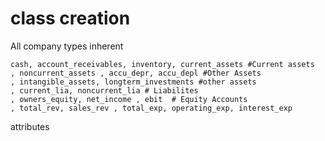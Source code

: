 # class creation
All company types inherent
```
cash, account_receivables, inventory, current_assets #Current assets
, noncurrent_assets , accu_depr, accu_depl #Other Assets
, intangible_assets, longterm_investments #other assets
, current_lia, noncurrent_lia # Liabilites
, owners_equity, net_income , ebit  # Equity Accounts 
, total_rev, sales_rev , total_exp, operating_exp, interest_exp
```
attributes


